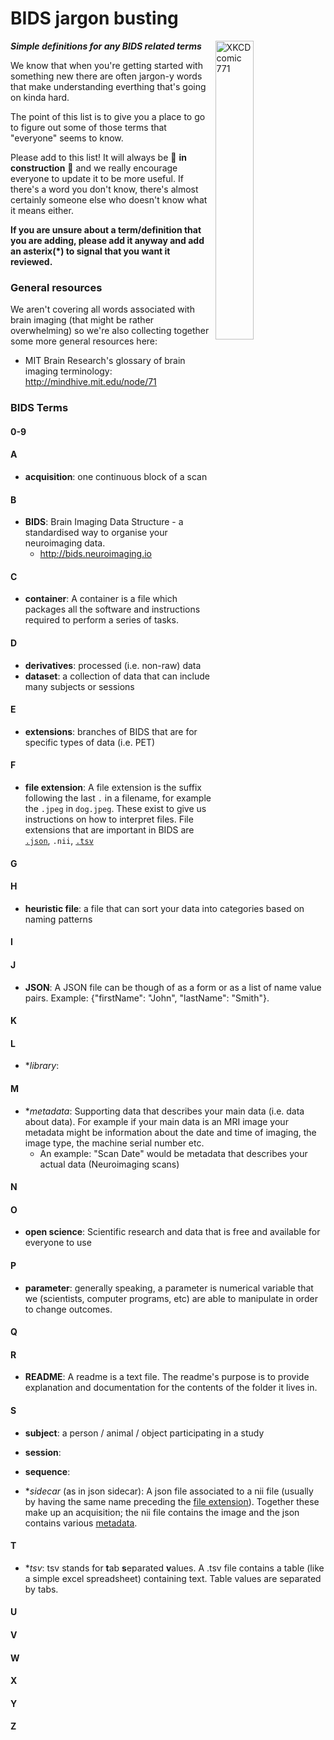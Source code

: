 # BIDS jargon busting

<img align="right" width="35%" src="https://imgs.xkcd.com/comics/period_speech.png" alt="XKCD comic 771"/>

***Simple definitions for any BIDS related terms***

We know that when you're getting started with something new there are often jargon-y words that make understanding everthing that's going on kinda hard.

The point of this list is to give you a place to go to figure out some of those terms that "everyone" seems to know.

Please add to this list! It will always be :construction: **in construction** :construction: and we really encourage everyone to update it to be more useful. If there's a word you don't know, there's almost certainly someone else who doesn't know what it means either.

**If you are unsure about a term/definition that you are adding, please add it anyway and add an asterix(*) to signal that you want it reviewed.**

### General resources

We aren't covering all words associated with brain imaging (that might be rather overwhelming) so we're also collecting together some more general resources here:

* MIT Brain Research's glossary of brain imaging terminology: http://mindhive.mit.edu/node/71

### BIDS Terms

#### 0-9

#### A
* **acquisition**: one continuous block of a scan

#### B
* **BIDS**: Brain Imaging Data Structure - a standardised way to organise your neuroimaging data.
  * http://bids.neuroimaging.io

#### C
* **container**: A container is a file which packages all the software and instructions required to perform a series of tasks. 

#### D
* **derivatives**: processed (i.e. non-raw) data
* **dataset**: a collection of data that can include many subjects or sessions

#### E
* **extensions**: branches of BIDS that are for specific types of data (i.e. PET)

#### F
* **file extension**: A file extension is the suffix following the last `.` in a filename, for example the `.jpeg` in `dog.jpeg`. These exist to give us instructions on how to interpret files. File extensions that are important in BIDS are [`.json`](#j), `.nii`, [`.tsv`](#t)

#### G

#### H
* **heuristic file**: a file that can sort your data into categories based on naming patterns

#### I

#### J
* **JSON**: A JSON file can be though of as a form or as a list of name value pairs. Example: {"firstName": "John", "lastName": "Smith"}.

#### K

#### L
* **library*: 

#### M
* **metadata*: Supporting data that describes your main data (i.e. data about data). For example if your main data is an MRI image your metadata might be information about the date and time of imaging, the image type, the machine serial number etc.
  * An example: "Scan Date" would be metadata that describes your actual data (Neuroimaging scans) 

#### N

#### O
* **open science**: Scientific research and data that is free and available for everyone to use

#### P
* **parameter**: generally speaking, a parameter is numerical variable that we (scientists, computer programs, etc) are able to manipulate in order to change outcomes.

#### Q

#### R
* **README**: A readme is a text file. The readme's purpose is to provide explanation and documentation for the contents of the folder it lives in.

#### S
* **subject**: a person / animal / object participating in a study

* **session**: 

* **sequence**: 

* **sidecar* (as in json sidecar): A json file associated to a nii file (usually by having the same name preceding the [file extension](#f)). Together these make up an acquisition; the nii file contains the image and the json contains various [metadata](#m).

#### T
* **tsv*: tsv stands for **t**ab **s**eparated **v**alues. A .tsv file contains a table (like a simple excel spreadsheet) containing text. Table values are separated by tabs.

#### U

#### V


#### W

#### X

#### Y

#### Z
